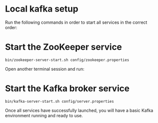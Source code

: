# Local kafka setup
Run the following commands in order to start all services in the correct order:

# Start the ZooKeeper service
```shell
bin/zookeeper-server-start.sh config/zookeeper.properties
```
Open another terminal session and run:

# Start the Kafka broker service
```shell
bin/kafka-server-start.sh config/server.properties
```
Once all services have successfully launched, you will have a basic Kafka environment running and ready to use.